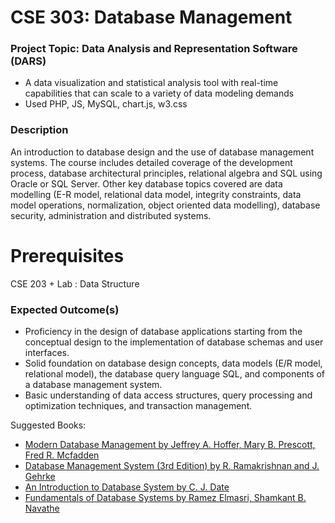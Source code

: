 # CSE 303: Database Management

### Project Topic: Data Analysis and Representation Software (DARS)
- A data visualization and statistical analysis tool with real-time capabilities that can scale to a variety of data modeling demands
- Used PHP, JS, MySQL, chart.js, w3.css


### Description
An introduction to database design and the use of database management systems. The course includes detailed coverage of the development process, database architectural principles, relational algebra and SQL using Oracle or SQL Server. Other key database topics covered are data modelling (E-R model, relational data model, integrity constraints, data model operations, normalization, object oriented data modelling), database security, administration and distributed systems.

# Prerequisites
CSE 203 + Lab : Data Structure

### Expected Outcome(s)
- Proficiency in the design of database applications starting from the conceptual design to the implementation of database schemas and user interfaces.
- Solid foundation on database design concepts, data models (E/R model, relational model), the database query language SQL, and components of a database management system.
- Basic understanding of data access structures, query processing and optimization techniques, and transaction management.

Suggested Books:
- [Modern Database Management by Jeffrey A. Hoffer, Mary B. Prescott, Fred R. Mcfadden](https://www.amazon.com/Database-Management-Mcfadden-Prescott-Hardcover/dp/B004WTCLBQ)
- [Database Management System (3rd Edition) by R. Ramakrishnan and J. Gehrke](https://www.amazon.com/Database-Management-Systems-Raghu-Ramakrishnan/dp/0072465638)
- [An Introduction to Database System by C. J. Date](https://www.amazon.com/Introduction-Database-Systems-8th/dp/0321197844)
- [Fundamentals of Database Systems by Ramez Elmasri, Shamkant B. Navathe](https://www.amazon.com/Fundamentals-Database-Systems-Ramez-Elmasri/dp/0133970779)
